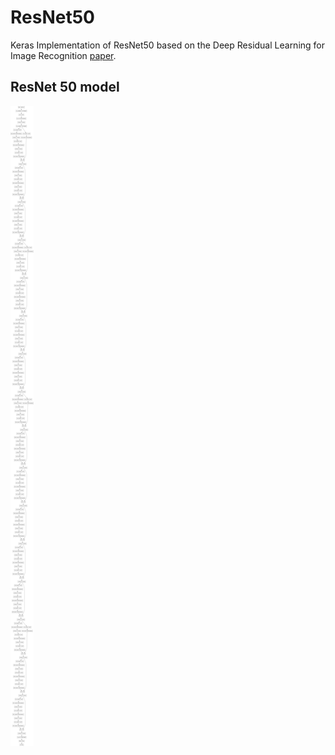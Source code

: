 # ResNet50
Keras Implementation of ResNet50 based on the Deep Residual Learning for Image Recognition [paper](https://arxiv.org/pdf/1512.03385.pdf).

## ResNet 50 model
![ResNet50](model.png)
